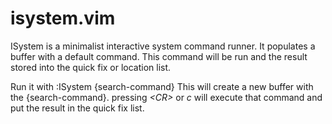 # isystem.vim

ISystem is a minimalist interactive system command runner. It populates a buffer with a
default command.  This command will be run and the result stored into the
quick fix or location list.

Run it with
:ISystem {search-command}
This will create a new buffer with the {search-command}.
pressing _\<CR\>_ or _c_ will execute that command and put the result in the quick
fix list.
